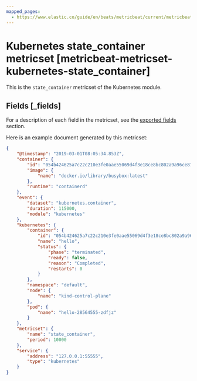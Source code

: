 ```yaml
---
mapped_pages:
  - https://www.elastic.co/guide/en/beats/metricbeat/current/metricbeat-metricset-kubernetes-state_container.html
---
```


<!-- This file is generated! See scripts/mage/docs_collector.go -->

# Kubernetes state_container metricset [metricbeat-metricset-kubernetes-state_container]

This is the `state_container` metricset of the Kubernetes module.

## Fields [_fields]

For a description of each field in the metricset, see the [exported fields](/reference/metricbeat/exported-fields-kubernetes.md) section.

Here is an example document generated by this metricset:

```json
{
    "@timestamp": "2019-03-01T08:05:34.853Z",
    "container": {
        "id": "054b424625a7c22c210e3fe0aae55069d4f3e18ce8bc802a9a96ce87bb7a2483",
        "image": {
            "name": "docker.io/library/busybox:latest"
        },
        "runtime": "containerd"
    },
    "event": {
        "dataset": "kubernetes.container",
        "duration": 115000,
        "module": "kubernetes"
    },
    "kubernetes": {
        "container": {
            "id": "054b424625a7c22c210e3fe0aae55069d4f3e18ce8bc802a9a96ce87bb7a2483",
            "name": "hello",
            "status": {
                "phase": "terminated",
                "ready": false,
                "reason": "Completed",
                "restarts": 0
            }
        },
        "namespace": "default",
        "node": {
            "name": "kind-control-plane"
        },
        "pod": {
            "name": "hello-28564555-zdfjz"
        }
    },
    "metricset": {
        "name": "state_container",
        "period": 10000
    },
    "service": {
        "address": "127.0.0.1:55555",
        "type": "kubernetes"
    }
}
```

